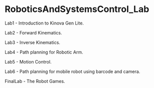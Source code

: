 # RoboticsAndSystemsControl_Lab

Lab1 - Introduction to Kinova Gen Lite.

Lab2 - Forward Kinematics.

Lab3 - Inverse Kinematics.

Lab4 - Path planning for Robotic Arm.

Lab5 - Motion Control.

Lab6 - Path planning for mobile robot using barcode and camera.

FinalLab - The Robot Games.
